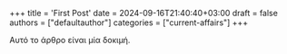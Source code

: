 +++
title = 'First Post'
date = 2024-09-16T21:40:40+03:00
draft = false
authors = ["defaultauthor"]
categories = ["current-affairs"]
+++


Αυτό το άρθρο είναι μία δοκιμή.
